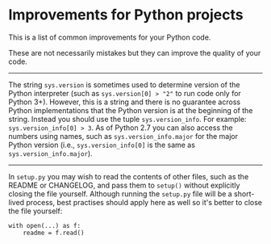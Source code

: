 Improvements for Python projects
================================

This is a list of common improvements for your Python code.

These are not necessarily mistakes but they can improve the quality of your code.

---

The string `sys.version` is sometimes used to determine version of the
Python interpreter (such as `sys.version[0] > "2"` to run code only for Python 3+).
However, this is a string and there is no guarantee across Python implementations
that the Python version is at the beginning of the string. Instead you should
use the tuple `sys.version_info`. For example: `sys.version_info[0] > 3`. As of
Python 2.7 you can also access the numbers using names, such as `sys.version_info.major`
for the major Python version (i.e., `sys.version_info[0]` is the same as `sys.version_info.major`).

---

In `setup.py` you may wish to read the contents of other files, such as
the README or CHANGELOG, and pass them to `setup()` without explicitly closing
the file yourself. Although running the `setup.py` file will be a short-lived
process, best practises should apply here as well so it's better to close
the file yourself:

    with open(...) as f:
        readme = f.read()
